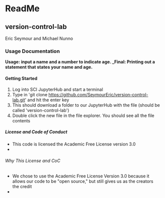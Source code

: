 # ReadMe

## version-control-lab
Eric Seymour and Michael Nunno

### Usage Documentation
**Usage: input a name and a number to indicate age. _Final: Printing out a statement that states your name and age.**

#### Getting Started
1. Log into SCI JupyterHub and start a terminal
2. Type in 'git clone https://github.com/SeymourEric/version-control-lab.git' and hit the enter key
3. This should download a folder to our JupyterHub with the file (should be called 'version-control-lab')
4. Double click the new file in the file explorer. You should see all the file contents

##### License and Code of Conduct
* This code is licensed the Academic Free License version 3.0
* 

###### Why This License and CoC
* We chose to use the Academic Free License Version 3.0 because it allows our code to be "open source," but still gives us as the creators the credit
* 
